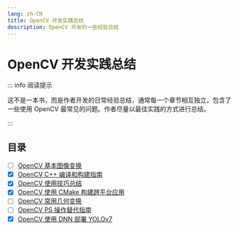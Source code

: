 ```yaml
---
lang: zh-CN
title: OpenCV 开发实践总结
description: OpenCV 开发的一些经验总结
---
```


# OpenCV 开发实践总结

::: info 阅读提示

这不是一本书，而是作者开发的日常经验总结，通常每一个章节相互独立，包含了一些使用 OpenCV 最常见的问题。作者尽量以最佳实践的方式进行总结。

:::

## 目录

- [ ] [OpenCV 基本图像变换](./basic-image-transform/)
- [x] [OpenCV C++ 编译和构建指南](./complie-and-build-guide/)
- [x] [OpenCV 使用技巧总结](./skills-in-use/)
- [x] [OpenCV 使用 CMake 构建跨平台应用](./use-cmake-build-project/)
- [ ] [OpenCV 常用几何变换](./common-geo-transform/)
- [ ] [OpenCV PS 操作替代指南](./ps-operator-alternative-guide/)
- [x] [OpenCV 使用 DNN 部署 YOLOv7](./dnn-deploy-yolov7/)
